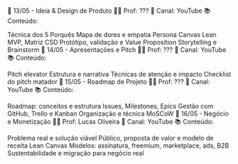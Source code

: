📅 13/05 - Ideia & Design de Produto
👨‍🏫 Prof: ???
📍 Canal: YouTube
📚 Conteúdo:

Técnica dos 5 Porquês
Mapa de dores e empatia
Persona Canvas
Lean MVP, Matriz CSD
Protótipo, validação e Value Proposition
Storytelling e Brainstorm
📅 14/05 - Apresentações e Pitch
👨‍🏫 Prof: ???
📍 Canal: YouTube
📚 Conteúdo:

Pitch elevator
Estrutura e narrativa
Técnicas de atenção e impacto
Checklist do pitch matador
📅 15/05 - Roadmap de Projeto
👨‍🏫 Prof: ???
📍 Canal: YouTube
📚 Conteúdo:

Roadmap: conceitos e estrutura
Issues, Milestones, Epics
Gestão com GitHub, Trello e Kanban
Organização e técnica MoSCoW
📅 16/05 - Negócio e Monetização
👨‍🏫 Prof: Lucas Oliveira
📍 Canal: YouTube
📚 Conteúdo:

Problema real e solução viável
Público, proposta de valor e modelo de receita
Lean Canvas
Modelos: assinatura, freemium, marketplace, ads, B2B
Sustentabilidade e migração para negócio real
